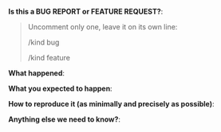 **Is this a BUG REPORT or FEATURE REQUEST?**:

> Uncomment only one, leave it on its own line: 
>
> /kind bug
>
> /kind feature
>


**What happened**:

**What you expected to happen**:

**How to reproduce it (as minimally and precisely as possible)**:

**Anything else we need to know?**:
  

